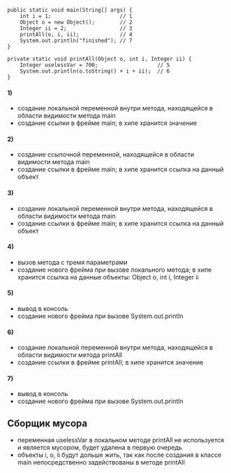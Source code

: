
    public static void main(String[] args) {
        int i = 1;                      // 1
        Object o = new Object();        // 2
        Integer ii = 2;                 // 3
        printAll(o, i, ii);             // 4
        System.out.println("finished"); // 7
    }

    private static void printAll(Object o, int i, Integer ii) {
        Integer uselessVar = 700;                   // 5
        System.out.println(o.toString() + i + ii);  // 6
    }

#### 1) 
- создание локальной переменной внутри метода, находящейся в области видимости метода main 
- создание ссылки в фрейме main; в хипе хранится значение 
#### 2) 
- создание ссылочной переменной, находящейся в области видимости метода main 
- создание ссылки в фрейме main; в хипе хранится ссылка на данный объект
#### 3) 
- создание локальной переменной внутри метода, находящейся в области видимости метода main
- создание ссылки в фрейме main; в хипе хранится ссылка на данный объект
#### 4)
- вызов метода с тремя параметрами 
- создание нового фрейма при вызове локального метода; в хипе хранится ссылка на данные объекты: Object o, int i, Integer ii
#### 5)
- вывод в консоль
- создание нового фрейма при вызове System.out.println
#### 6)
- создание локальной переменной внутри метода, находящейся в области видимости метода printAll
- создание ссылки в фрейме printAll; в хипе хранится значение
#### 7)
- вывод в консоль
- создание нового фрейма при вызове System.out.println

## Сборщик мусора
- переменная uselessVar в локальном методе printAll не используется и является мусором, будет удалена в первую очередь
- объекты i, o, ii будут дольше жить, так как после создания в классе main непосредственно задействованы в методе printAll
